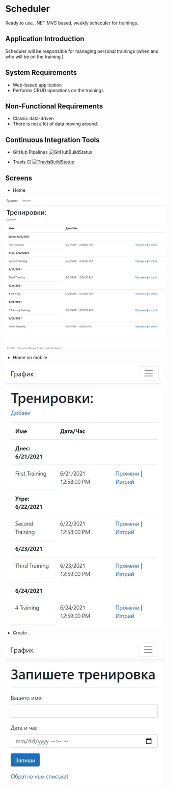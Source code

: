# Scheduler

Ready to use, .NET MVC based, weekly scheduler for trainings.

## Application Introduction

Scheduler will be responsible for managing personal trainings (when and who will be on the training )

## System Requirements
- Web-based application
- Performs CRUD operations on the trainings

##  Non-Functional Requirements
- Classic data-driven 
- There is not a lot of data moving around.

## Continuous Integration Tools
- GitHub Pipelines
![GitHubBuildStatus](https://github.com/profjordanov/scheduler/actions/workflows/main.yml/badge.svg)

- Travis CI 
[![TravisBuildStatus](https://travis-ci.com/profjordanov/scheduler.svg?branch=main)](https://travis-ci.com/profjordanov/scheduler)

## Screens

- Home

![home-screeen](./Scheduler.Docs/Home.JPG)

- Home on mobile

![Home-on-phone](./Scheduler.Docs/Home-on-phone.JPG)

- Create

![create](./Scheduler.Docs/create.JPG)
